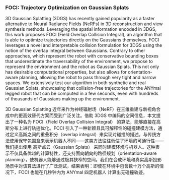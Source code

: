 ### FOCI: Trajectory Optimization on Gaussian Splats

3D Gaussian Splatting (3DGS) has recently gained popularity as a faster alternative to Neural Radiance Fields (NeRFs) in 3D reconstruction and view synthesis methods. Leveraging the spatial information encoded in 3DGS, this work proposes FOCI (Field Overlap Collision Integral), an algorithm that is able to optimize trajectories directly on the Gaussians themselves. FOCI leverages a novel and interpretable collision formulation for 3DGS using the notion of the overlap integral between Gaussians. Contrary to other approaches, which represent the robot with conservative bounding boxes that underestimate the traversability of the environment, we propose to represent the environment and the robot as Gaussian Splats. This not only has desirable computational properties, but also allows for orientation-aware planning, allowing the robot to pass through very tight and narrow spaces. We extensively test our algorithm in both synthetic and real Gaussian Splats, showcasing that collision-free trajectories for the ANYmal legged robot that can be computed in a few seconds, even with hundreds of thousands of Gaussians making up the environment.

3D Gaussian Splatting 近年来作为神经辐射场（NeRF）在三维重建与新视角合成中的更高效替代方案而受到广泛关注。借助 3DGS 中编码的空间信息，本文提出了一种名为 FOCI（Field Overlap Collision Integral） 的算法，能够直接在高斯分布上进行轨迹优化。FOCI 引入了一种新颖且具可解释性的碰撞建模方法，通过定义高斯之间的重叠积分（overlap integral）来实现对碰撞的描述。与传统方法使用保守包围盒来表示机器人不同——这类方法往往低估了环境的可通行性——我们提出使用 高斯点云（Gaussian Splats） 来同时建模环境与机器人。这种表示不仅具备优越的计算特性，还支持面向朝向的路径规划（orientation-aware planning），使机器人能够通过极其狭窄的空间。我们在合成环境和真实高斯投影场景中对该算法进行了广泛测试，结果表明：即使在环境中包含数十万个高斯的情况下，FOCI 也能在几秒钟内为 ANYmal 四足机器人 计算出无碰撞轨迹。
